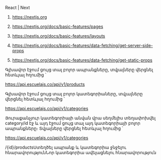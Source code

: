React | Next



1. https://nextjs.org

2. https://nextjs.org/docs/basic-features/pages

3. https://nextjs.org/docs/basic-features/layouts

4. https://nextjs.org/docs/basic-features/data-fetching/get-server-side-props

5. https://nextjs.org/docs/basic-features/data-fetching/get-static-props


Գլխավոր էջում ցույց տալ բոլոր ապրանքները, տվյալները վերցնել հետևյալ հղումից ՝

https://api.escuelajs.co/api/v1/products

Գլխավոր
էջում ցույց տալ բոլոր կատեգորիաները, տվյալները վերցնել հետևյալ հղումից ՝

https://api.escuelajs.co/api/v1/categories

Յուրաքանչյուր կատեգորիայի անվան վրա սեղմելիս տեղափոխվել category/id էջ և այդ էջում ցույց տալ այդ կատեգորիայի բոլոր ապրանքները։ Տվյալները վերցնել հետևյալ հղումից ՝

https://api.escuelajs.co/api/v1/categories

/{id}/productsՍտեղծել ապրանք և կատեգորիա ջնջելու հնարավորությունՆոր կատեգորիա ավելացնելու հնարավորություն